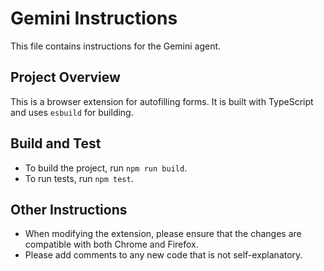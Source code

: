 # Gemini Instructions

This file contains instructions for the Gemini agent.

## Project Overview

This is a browser extension for autofilling forms. It is built with TypeScript and uses `esbuild` for building.

## Build and Test

- To build the project, run `npm run build`.
- To run tests, run `npm test`.

## Other Instructions

- When modifying the extension, please ensure that the changes are compatible with both Chrome and Firefox.
- Please add comments to any new code that is not self-explanatory.

